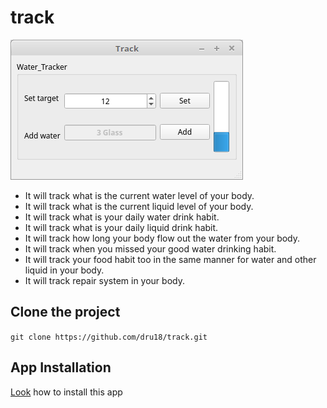 # track

![water_tracker_v1.0.png](https://github.com/dru18/track/blob/master/App/Screenshot/water_tracker_v1.0.png)

- It will track what is the current water level of your body.
- It will track what is the current liquid level of your body.
- It will track what is your daily water drink habit.
- It will track what is your daily liquid drink habit.
- It will track how long your body flow out the water from your body.
- It will track when you missed your good water drinking habit.
- It will track your food habit too in the same manner for water and other liquid in your body.
- It will track repair system in your body.

## Clone the project

```git clone https://github.com/dru18/track.git```

## App Installation

[Look](https://github.com/dru18/track/tree/master/App) how to install this app

